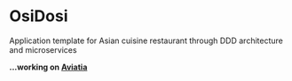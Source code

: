 # OsiDosi
Application template for Asian cuisine restaurant through DDD architecture and microservices

**...working on [Aviatia](https://github.com/lowern1ght/Aviatia)**
